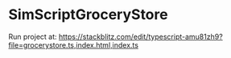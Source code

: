 # SimScriptGroceryStore

Run project at:
https://stackblitz.com/edit/typescript-amu81zh9?file=grocerystore.ts,index.html,index.ts
